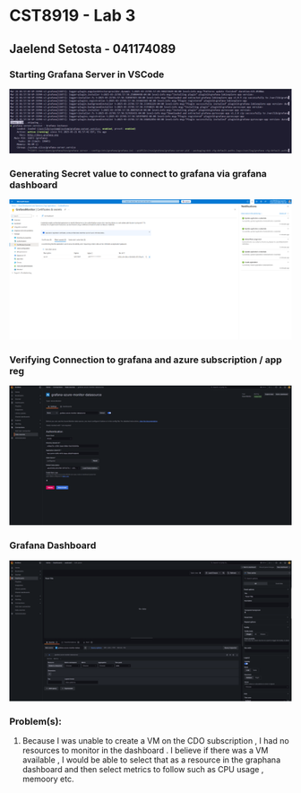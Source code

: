 # CST8919 - Lab 3
## Jaelend Setosta - 041174089

### Starting Grafana Server in VSCode
![](https://github.com/jaelendsetosta-AC/cst8919-lab3/blob/main/images/grafana%20started.png)

### Generating Secret value to connect to grafana via grafana dashboard
![](https://github.com/jaelendsetosta-AC/cst8919-lab3/blob/main/images/secret%20id%20app%20reg.png)

### Verifying Connection to grafana and azure subscription / app reg
![](https://github.com/jaelendsetosta-AC/cst8919-lab3/blob/main/images/data%20source%20connect.png)

### Grafana Dashboard
![](https://github.com/jaelendsetosta-AC/cst8919-lab3/blob/main/images/grafana%20dashboard.png)

### Problem(s):

1) Because I was unable to create a VM on the CDO subscription , I had no resources to monitor in the dashboard . I believe if there was a VM available , I would be able to select that as a resource in the graphana dashboard and then select metrics to follow such as CPU usage , memoory etc.

